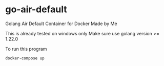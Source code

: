 # go-air-default
Golang Air Default Container for Docker Made by Me

This is already tested on windows only
Make sure use golang version >= 1.22.0

To run this program
```bash
docker-compose up
```
